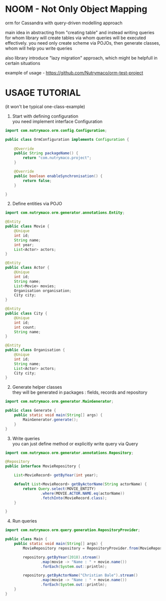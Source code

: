 # NOOM - Not Only Object Mapping
orm for Cassandra with query-driven modelling approach

main idea in abstracting from "creating table" and instead writing queries for whom library will create tables via whom queries will be executed effectively.
you need only create scheme via POJOs, then generate classes, whom will help you write queries

also library introduce "lazy migration" approach, which might be helpfull in certain situations

example of usage - https://github.com/Nutrymaco/orm-test-project

# USAGE TUTORIAL
(it won't be typical one-class-example) <br>

1. Start with defining configuration<br>
you need implement interface Configuration

```java
import com.nutrymaco.orm.config.Configuration;

public class OrmConfiguration implements Configuration {
    
    @Override
    public String packageName() {
        return "com.nutrymaco.project";
    }

    @Override
    public boolean enableSynchronisation() {
        return false;
    }

}
```
2. Define entities via POJO

```java
import com.nutrymaco.orm.generator.annotations.Entity;

@Entity
public class Movie {
    @Unique
    int id;
    String name;
    int year;
    List<Actor> actors;
}

@Entity
public class Actor {
    @Unique
    int id;
    String name;
    List<Movie> movies;
    Organisation organisation;
    City city;
}

@Entity
public class City {
    @Unique
    int id;
    int count;
    String name;
}

@Entity
public class Organisation {
    @Unique
    int id;
    String name;
    List<Actor> actors;
    City city;
}
```

2. Generate helper classes<br>
they will be generated in packages : fields, records and repository
```java
import com.nutrymaco.orm.generator.MainGenerator;

public class Generate {
    public static void main(String[] args) {
        MainGenerator.generate();
    }
}
```

3. Write queries<br>
you can just define method or explicitly write query via Query

```java
import com.nutrymaco.orm.generator.annotations.Repository;

@Repository
public interface MovieRepository {

    List<MovieRecord> getByYear(int year);

    default List<MovieRecord> getByActorName(String actorName) {
        return Query.select(MOVIE_ENTITY)
                .where(MOVIE.ACTOR.NAME.eq(actorName))
                .fetchInto(MovieRecord.class);
    }

}
```

4. Run queries
```java
import com.nutrymaco.orm.query.generation.RepositoryProvider;

public class Main {
    public static void main(String[] args) {
        MovieRepository repository = RepositoryProvider.from(MovieRepository.class);

        repository.getByYear(2018).stream()
                .map(movie -> "Name : " + movie.name())
                .forEach(System.out::println);

        repository.getByActorName("Christian Bale").stream()
                .map(movie -> "Name : " + movie.name())
                .forEach(System.out::println);
    }
}
```
